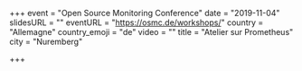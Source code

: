 +++
event = "Open Source Monitoring Conference"
date = "2019-11-04"
slidesURL = ""
eventURL = "https://osmc.de/workshops/"
country = "Allemagne"
country_emoji = "de"
video = ""
title = "Atelier sur Prometheus"
city = "Nuremberg"

+++

